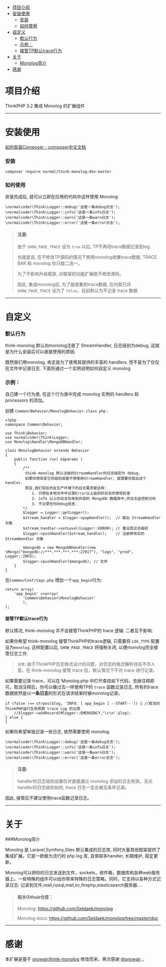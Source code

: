 * [项目介绍](#%E9%A1%B9%E7%9B%AE%E4%BB%8B%E7%BB%8D)
* [安装使用](#%E5%AE%89%E8%A3%85%E4%BD%BF%E7%94%A8)
    * [安装](#%E5%AE%89%E8%A3%85)
    * [如何使用](#%E5%A6%82%E4%BD%95%E4%BD%BF%E7%94%A8)
* [自定义](#%E8%87%AA%E5%AE%9A%E4%B9%89)
    * [默认行为](#%E9%BB%98%E8%AE%A4%E8%A1%8C%E4%B8%BA)
    * [示例：](#%E7%A4%BA%E4%BE%8B%EF%BC%9A)
    * [接管TP默认trace行为](#%E6%8E%A5%E7%AE%A1TP%E9%BB%98%E8%AE%A4trace%E8%A1%8C%E4%B8%BA)
* [关于](#%E5%85%B3%E4%BA%8E)
    * [Monolog简介](#Monolog%E7%AE%80%E4%BB%8B)
* [感谢](#%E6%84%9F%E8%B0%A2)



<a name="%E9%A1%B9%E7%9B%AE%E4%BB%8B%E7%BB%8D"></a>

# 项目介绍
ThinkPHP 3.2 集成 Monolog 的扩展组件

---

<a name="%E5%AE%89%E8%A3%85%E4%BD%BF%E7%94%A8"></a>

# 安装使用
[如何安装Composer - composer中文文档](http://www.kancloud.cn/thinkphp/composer)

<a name="%E5%AE%89%E8%A3%85"></a>

### 安装
```
composer require normal/think-monolog:dev-master
```
<a name="%E5%A6%82%E4%BD%95%E4%BD%BF%E7%94%A8"></a>

### 如何使用
安装完成后, 就可以立即在应用的代码中这样使用 Monolog:

```
\normalcoder\Think\Logger::debug('这是一条debug日志');
\normalcoder\Think\Logger::info('这是一条info日志');
\normalcoder\Think\Logger::warn('这是一条warn日志');
\normalcoder\Think\Logger::error('这是一条error日志');
```

> #### 注意:
> 由于 `SHOW_PAGE_TRACE` 设为 `true` 以后, TP不再将trace数据记录到log.
> 
> 也就是说, 在不修改TP源码的情况下想用monolog收集trace数据, TRACE BAR 和 monolog 你只能二选一。
> 
> 为了不影响升级框架, 对框架的功能扩展绝不修改源码。
> 
> 因此, 集成monolog后, 为了能收集到trace数据, 在内部已将 `SHOW_PAGE_TRACE` 设为了 `false`。目前默认为不记录 trace 数据

---

<a name="%E8%87%AA%E5%AE%9A%E4%B9%89"></a>

# 自定义
<a name="%E9%BB%98%E8%AE%A4%E8%A1%8C%E4%B8%BA"></a>

### 默认行为

think-monolog 默认向monolog注册了 StreamHandler, 日志级别为debug, 这就是为什么安装后可以直接使用的原因.

既然我们用monolog, 肯定是为了使用其提供的丰富的 handlers. 而不是为了仅仅在文件中记录日志. 下面将通过一个实例说明如何自定义 monolog


<a name="%E7%A4%BA%E4%BE%8B%EF%BC%9A"></a>

### 示例：

自己建一个行为类, 在这个行为类中完成 monolog 实例的 handlers 和 processors 的添加。

创建 `Common/Behavior/MonologBehavior.class.php` :

```
<?php
namespace Common\Behavior;

use Think\Behavior;
use normalcoder\Think\Logger;
use Monolog\Handler\MongoDBHandler;

class MonologBehavior extends Behavior
{
    public function run( &$params )
    {
        /**
         think-monolog 默认注册的StreamHandler的日志级别为 debug. 
         如果你想改变它的级别或者不想使用StreamHandler, 就需要先取出这个handler.
         假设,我们现在的在生产环境下的日志需求是这样:
            1. 只想在本地文件中记录Error以上级别的日志供常规检查
            2. info 以上的日志向发到外部的 MongoDb 数据库中,供日志监控和分析
            3. 不记录任何debug信息.
        */       
        $logger = Logger::getLogger();
        $stream_handler = $logger->popHandler();  // 取出 StreamHandler 对象
        $stream_handler->setLevel(Logger::ERROR); // 重设其日志级别
        $logger->pushHandler($stream_handler);    // 注册修改后的StreamHandler 对象
        
        $mongodb = new MongoDBHandler(new \Mongo("mongodb://***.***.***.***:27017"), "logs", "prod", Logger::INFO);
        $logger->pushHandler($mongodb); // 文件
    }
}
```

在`Common/Conf/tags.php` 增加一个`app_begin`行为:

```
return array(
    'app_begin' =>array(
        'Common\Behavior\MonologBehavior'
        ),
);
```

<a name="%E6%8E%A5%E7%AE%A1TP%E9%BB%98%E8%AE%A4trace%E8%A1%8C%E4%B8%BA"></a>

#### 接管TP默认trace行为

默认情况, think-monolog 并不会接管ThinkPHP的 trace 逻辑. 二者互不影响.

如果你希望 think-monolog 接管ThinkPHP的trace逻辑, 只需要将 `LOG_TYPE` 配置设为`monolog`.
这样配置以后, `SHOW_PAGE_TRACE` 将强制关闭, 以便monolog完全接管日志工作.

> `注意:`由于ThinkPHP日志格式设计的问题，对日志的格式解析往往不尽人意。在 think-monolog 接管 trace 后，默认情况下不对 trace 进行记录。

如果需要记录 trace，可以在 Monolog.php 中打开查找如下代码，去掉注释即可。取消注释后，你可以像过去一样使用TP的 `trace` 函数记录日志, 所有的trace数据依然是以**一条日志**的形式在请求结束时被monolog记录。

```
if (false !== strpos($log, 'INFO: [ app_begin ] --START--')) { //取消对ThinkPHP运行生命周期 trace Log 的记录
    //$logger->addRecord(Mlogger::EMERGENCY,"\r\n".$log); 
} else {
}
```

如果你希望单独记录一些日志, 依然需要使用 monolog:

```
\normalcoder\Think\Logger::debug('这是一条debug日志');
\normalcoder\Think\Logger::info('这是一条info日志');
\normalcoder\Think\Logger::warn('这是一条warn日志');
\normalcoder\Think\Logger::error('这是一条error日志');
```
> #### 注意: 
> handler的日志级别设置仅对直接通过 monolog 添加的日志有效。无论handler的日志级别如何, trace 日志一定会被无条件记录。

因此, 接管后不建议使用trace函数记录日志。

---

<a name="%E5%85%B3%E4%BA%8E"></a>

# 关于

<a name="Monolog%E7%AE%80%E4%BB%8B"></a>

###Monolog简介

Monolog 是 Laravel,Symfony,Silex 默认集成的日志库, 同时大量其他框架提供了集成扩展。它是一款极为流行的 php log 库, 自带超多handler, 长期维护, 稳定更新。

Monolog可以把你的日志发送到文件，sockets，收件箱，数据库和各种web服务器上。一些特殊的组件可以给你带来特殊的日志策略。同时，它支持以各种方式记录日志: 记录到文件,mail,nosql,mail,irc,firephp,elasticsearch服务器....

> #### 相关Github仓库：
> 
> Monolog: <https://github.com/Seldaek/monolog>
> 
> Monolog docs: <https://github.com/Seldaek/monolog/tree/master/doc>

---

<a name="%E6%84%9F%E8%B0%A2"></a>

# 感谢

本扩展是基于 [snowair/think-monolog](https://github.com/snowair/think-monolog) 修改而来，再次感谢 [@snowair](https://github.com/snowair) 。



